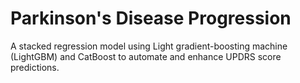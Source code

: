 # Parkinson's Disease Progression
  A stacked regression model using Light gradient-boosting machine (LightGBM) and CatBoost to automate and enhance UPDRS score predictions. 
